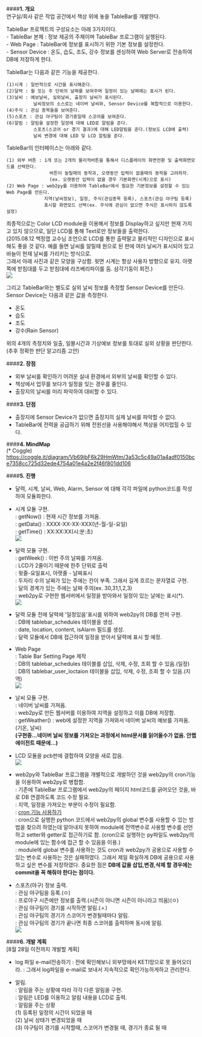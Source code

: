####**1. 개요**  
연구실/회사 같은 작업 공간에서 책상 위에 놓을 TableBar를 개발한다.  

TableBar 프로젝트의 구성요소는 아래 3가지이다.  
    - TableBar 본체 : 정보 제공의 주체이며 TableBar 프로그램이 실행된다.  
    - Web Page : TableBar에 정보를 표시하기 위한 기본 정보를 설정한다.  
    - Sensor Device : 온도, 습도, 조도, 강수 정보를 센싱하여 Web Server로 전송하여 DB에 저장하게 한다.  

TableBar는 다음과 같은 기능을 제공한다.  

    (1)시계 : 일반적으로 시간을 표시해준다.
    (2)달력 : 월 또는 주 단위의 날짜를 보여주며 일정이 있는 날짜에는 표시가 된다.
    (3)날씨 : 예보날씨, 실외날씨, 출장지 날씨가 표시된다.
              날씨정보의 소스로는 네이버 날씨와, Sensor Device를 복합적으로 이용한다.
    (4)주식 : 관심 종목들을 보여준다.
    (5)스포츠 : 관심 야구팀이 경기중일때 스코어를 보여준다.
    (6)알림 : 알림을 설정한 일정에 대해 LED로 알림을 준다.
              스포츠(스코어 or 경기 결과)에 대해 LED알림을 준다.(정보도 LCD에 출력)
              날씨 변경에 대해 LED 및 LCD 알림을 준다.
    
TableBar의 인터페이스는 아래와 같다.

    (1) 외부 버튼 : 1개 또는 2개의 물리적버튼을 통해서 디스플레이의 화면전환 및 출력화면모드를 선택한다.
                    버튼이 눌릴때의 동작과, 오랫동안 입력이 없을때의 동작을 고려하자.
                    (ex. 오랫동안 입력이 없을 경우 기본화면(시계)으로 표시)
    (2) Web Page : web2py를 이용하여 TableBar에서 필요한 기본정보를 설정할 수 있는 Web Page를 만든다.
                  지역(날씨정보), 일정, 주식(관심종목 등록), 스포츠(관심 야구팀 등록)
                  표시할 화면모드 선택(ex. 주식에 관심이 없으면 주식은 표시하지 않도록 설정)

최종적으로는 Color LCD module을 이용해서 정보를 Display하고 싶지만 현재 가지고 있지 않으므로, 일단 LCD를 통해 Text로만 정보들을 출력한다.  
(2015.08.12 백정엽 교수님 조언으로 LCD를 통한 출력말고 물리적인 디자인으로 표시해도 좋을 것 같다. 예를 들면 날씨를 알릴때 원으로 된 판에 여러 날씨가 표시되어 있고 바늘이 현재 날씨를 가리키는 방식으로.  
그래서 아래 사진과 같은 모양을 구상함. 윗면 시계는 항상 사용자 방향으로 유지. 아랫쪽에 받침대를 두고 받침대에 라즈베리파이를 둠. 삼각기둥이 회전.)  
![](https://github.com/ChanMinPark/DailyStudy/blob/master/RefImage/TableBar_future_2.jpg)

그리고 TableBar와는 별도로 실외 날씨 정보를 측정할 Sensor Device를 만든다. Sensor Device는 다음과 같은 값을 측정한다.  

   - 온도
   - 습도
   - 조도
   - 강수(Rain Sensor)

위의 4개의 측정치와 일출, 일몰시간과 기상예보 정보를 토대로 실외 상황을 판단한다.(추후 정확한 판단 알고리즘 고안)

####**2. 장점**  
- 외부 날씨를 확인하기 어려운 실내 환경에서 외부의 날씨를 확인할 수 있다.  
- 책상에서 업무를 보다가 일정을 잊는 경우를 줄인다.  
- 출장지의 날씨를 미리 파악하여 대비할 수 있다.  

####**3. 단점**  
- 출장지에 Sensor Device가 없으면 출장지의 실제 날씨를 파악할 수 없다.
- TableBar에 전력을 공급하기 위해 전원선을 사용해야해서 책상을 어지럽힐 수 있다.

####**4. MindMap**  
(* Coggle)  
https://coggle.it/diagram/Vb69jbF6k29HmWtm/3a53c5c49a01a4adf0150bce7358cc725d32ede4754a01e4a2e2f46f801dd106  

####**5. 진행**
- 달력, 시계, 날씨, Web, Alarm, Sensor 에 대해 각각 파일에 python코드를 작성하여 모듈화한다.  
- 시계 모듈 구현.  
    : getNow() : 현재 시간 정보를 가져옴.  
    : getData() : XXXX-XX-XX-XXX(년-월-일-요일)  
    : getTime() : XX:XX:XX(시:분:초)  
![](https://github.com/ChanMinPark/DailyStudy/blob/master/RefImage/TableBar_2.jpg)
- 달력 모듈 구현.  
    : getWeek() : 이번 주의 날짜를 가져옴.  
    : LCD가 2줄이기 때문에 한주 단위로 출력  
    : 윗줄-요일표시, 아랫줄 - 날짜표시  
    : 두자리 수의 날짜가 있는 주에는 칸이 부족. 그래서 길게 흐르는 문자열로 구현.  
    : 달의 경계가 있는 주에는 날짜 주의(ex. 30,31,1,2,3)  
    : web2py로 구현한 웹서버에서 일정을 받아와서 일정이 있는 날에는 표시(*).  
![](https://github.com/ChanMinPark/DailyStudy/blob/master/RefImage/TableBar_1.jpg)
- 달력 모듈 전에 달력에 '일정있음'표시를 위하여 web2py의 DB를 먼저 구현.  
    : DB에 tablebar_schedules 테이블을 생성.  
    : date, location, content, isAlarm 필드를 생성.  
    : 달력 모듈에서 DB에 접근하여 일정을 받아서 달력에 표시 할 예정.  
- Web Page  
    : Table Bar Setting Page 제작  
    : DB의 tablebar_schedules 테이블를 삽입, 삭제, 수정, 조회 할 수 있음.(일정)  
    : DB의 tablebar_user_loctaion 테이블을 삽입, 삭제, 수정, 조회 할 수 있음.(지역)  
![](https://github.com/ChanMinPark/DailyStudy/blob/master/RefImage/TableBar_3.jpg)  
  
- 날씨 모듈 구현.  
    : 네이버 날씨를 가져옴.  
    : web2py로 만든 웹서버를 이용하여 지역을 설정하고 이를 DB에 저장함.  
    : getWeather() : web에 설정한 지역을 가져와서 네이버 날씨의 예보를 가져옴.(기온, 날씨)  
    **(구현중...네이버 날씨 정보를 가져오는 과정에서 html문서를 읽어올수가 없음. 안랩에이전트 때문에...)**  
  
- LCD 모듈을 pcb판에 결합하여 모양을 새로 잡음.  
![](https://github.com/ChanMinPark/DailyStudy/blob/master/RefImage/new_shape.jpg)
- web2py와 TableBar 프로그램을 개별적으로 개발하던 것을 web2py의 cron기능을 이용하여 web2py로 병합함.  
    : 기존에 TableBar 프로그램에서 web2py의 페이지 html코드를 긁어오던 것을, 바로 DB 연결하도록 코드 수정 필요.  
    : 지역, 일정을 가져오는 부분이 수정이 필요함.  
    : [cron 기능 사용하기](http://walkinpcm.blogspot.kr/2015/08/web2py-cron.html)  
    : cron으로 실행한 python 코드에서 web2py의 global 변수를 사용할 수 있는 방법을 찾으려 하였는데 알아내지 못하여 module에 전역변수로 사용할 변수를 선언하고 setter와 getter로 접근하기로 함. (cron으로 실행하는 py파일도 web2py의 module에 있는 함수에 접근 할 수 있음을 이용.)  
    : module에 global 변수를 사용하는 것도 cron과 web2py가 공용으로 사용할 수 있는 변수로 사용하는 것은 실패하였다. 그래서 제일 확실하게 DB에 공용으로 사용 하고 싶은 변수를 저장하였다. 중요한 점은 **DB에 값을 삽입,변경,삭제 할 경우에는 commit을 꼭 해줘야 한다는 점이다.**  

- 스포츠(야구) 정보 출력.  
    : 관심 야구팀을 등록.(ㅇ)  
    : 프로야구 시즌에만 정보를 출력.(시즌이 아니면 시즌이 아니라고 띄움)(ㅇ)  
    : 관심 야구팀이 경기를 시작하면 알림.(ㅅ)  
    : 관심 야구팀의 경기가 스코어가 변경될때마다 알림.  
    : 관심 야구팀의 경기가 끝나면 최종 스코어를 출력하며 동시에 알림.  
![](https://github.com/ChanMinPark/DailyStudy/blob/master/RefImage/TableBar_4.jpg)

####**6. 개발 계획**  
[8월 28일 이전까지 개발할 계획]

- log 파일 e-mail전송하기
    : 전에 확인해보니 외부망에서 KETI망으로 못 들어오더라.
    : 그래서 log파일을 e-mail로 보내서 지속적으로 확인가능하게하고 관리한다.

- 알림.  
    : 알림을 주는 상황에 따라 각각 다른 알림을 구현.  
    : 알림은 LED를 이용하고 알림 내용을 LCD로 출력.  
    : 알림을 주는 상황  
      (1) 등록된 일정의 시간이 되었을 때  
      (2) 날씨 상태가 변경되었을 때  
      (3) 야구팀이 경기를 시작할때, 스코어가 변경될 때, 경기가 종료 될 때  
